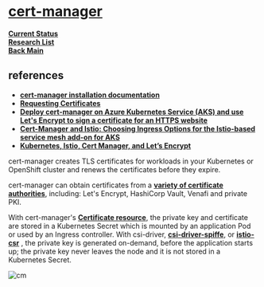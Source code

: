 # **[cert-manager](https://cert-manager.io/docs/)**

**[Current Status](../../../../../development/status/weekly/current_status.md)**\
**[Research List](../../../../research_list.md)**\
**[Back Main](../../../../../README.md)**

## references

- **[cert-manager installation documentation](https://cert-manager.io/docs/installation/kubernetes/)**
- **[Requesting Certificates](https://cert-manager.io/docs/usage/)**
- **[Deploy cert-manager on Azure Kubernetes Service (AKS) and use Let's Encrypt to sign a certificate for an HTTPS website](https://cert-manager.io/docs/tutorials/getting-started-aks-letsencrypt/)**
- **[Cert-Manager and Istio: Choosing Ingress Options for the Istio-based service mesh add-on for AKS](https://medium.com/microsoftazure/cert-manager-and-istio-choosing-ingress-options-for-the-istio-based-service-mesh-add-on-for-aks-c633c97fa4f2)**
- **[Kubernetes, Istio, Cert Manager, and Let’s Encrypt](https://medium.com/@rd.petrusek/kubernetes-istio-cert-manager-and-lets-encrypt-c3e0822a3aaf)**

cert-manager creates TLS certificates for workloads in your Kubernetes or OpenShift cluster and renews the certificates before they expire.

cert-manager can obtain certificates from a **[variety of certificate authorities](https://cert-manager.io/docs/configuration/issuers/)**, including: Let's Encrypt, HashiCorp Vault, Venafi and private PKI.

With cert-manager's **[Certificate resource](https://cert-manager.io/docs/usage/certificate/)**, the private key and certificate are stored in a Kubernetes Secret which is mounted by an application Pod or used by an Ingress controller. With csi-driver, **[csi-driver-spiffe](https://cert-manager.io/docs/usage/csi-driver-spiffe/)**, or **[istio-csr](https://cert-manager.io/docs/usage/istio-csr/)** , the private key is generated on-demand, before the application starts up; the private key never leaves the node and it is not stored in a Kubernetes Secret.

![cm](https://cert-manager.io/images/high-level-overview.svg)
